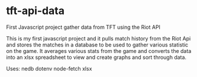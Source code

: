 # tft-api-data
First Javascript project gather data from TFT using the Riot API

This is my first javascript project and it pulls match history from the Riot Api and stores the matches in a database to be used to gather various statistic on the game. It averages various stats from the game and converts the data into an xlsx spreadsheet to view and create graphs and sort through data.

Uses:
nedb
dotenv
node-fetch
xlsx


